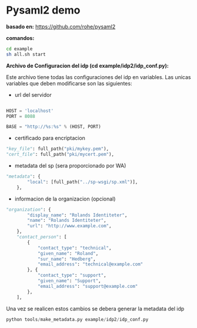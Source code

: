 # Pysaml2 demo #

**basado en:** https://github.com/rohe/pysaml2

**comandos:**

```bash
cd example
sh all.sh start
```

**Archivo de Configuracion del idp (cd example/idp2/idp_conf.py):**

Este archivo tiene todas las configuraciones del idp en variables. 
Las unicas variables que deben modificarse son las siguientes:

* url del servidor 
```python

HOST = 'localhost'
PORT = 8088

BASE = "http://%s:%s" % (HOST, PORT)
```

* certificado para encriptacion
```python
"key_file": full_path("pki/mykey.pem"),
"cert_file": full_path("pki/mycert.pem"),
```

* metadata del sp (sera proporcionado por WA)
```python
"metadata": {
        "local": [full_path("../sp-wsgi/sp.xml")],
    },
```

* informacion de la organizacion (opcional)
```python
"organization": {
        "display_name": "Rolands Identiteter",
        "name": "Rolands Identiteter",
        "url": "http://www.example.com",
    },
    "contact_person": [
        {
            "contact_type": "technical",
            "given_name": "Roland",
            "sur_name": "Hedberg",
            "email_address": "technical@example.com"
        }, {
            "contact_type": "support",
            "given_name": "Support",
            "email_address": "support@example.com"
        },
    ],
```


Una vez se realicen estos cambios se debera generar la metadata del idp 
```python
python tools/make_metadata.py example/idp2/idp_conf.py
```



